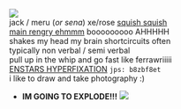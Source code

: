 ![](https://autism.crd.co/assets/images/gallery01/23c4664a_original.gif?v=aaa3f391)  
jack / meru (*or sena*) xe/rose [squish squish](https://github.com/ichikuu)  
[main rengry ehmmm](https://rentry.org/scenario_liar) booooooooo AHHHHH  
shakes my head my brain shortcircuits often  
typically non verbal / semi verbal  
pull up in the whip and go fast like ferrawriiiii  
[ENSTARS HYPERFIXATION](https://enstars.link/@matenrou) `jps: b8zbf8et`  
i like to draw and take photography :)  
+ **IM GOING TO EXPLODE!!!** ![](https://cdn.discordapp.com/attachments/729124835296280689/1087785064059916319/image.png)  
